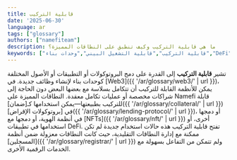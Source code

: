 ```yaml
---
title: قابلية التركيب
date: '2025-06-30'
language: ar
tags: ["glossary"]
authors: ["namefiteam"]
description: ما هي قابلية التركيب وكيف تنطبق على النطاقات المميزة؟
keywords: ["قابلية التركيب","قابلية التشغيل البيني","وحدات بناء","DeFi","تكامل Web3"]
---
```



تشير **قابلية التركيب** إلى القدرة على دمج البروتوكولات أو التطبيقات أو الأصول المختلفة كوحدات بناء لإنشاء وظائف جديدة. في [Web3]({{ '/ar/glossary/web3/' | url }})، يمكن للأنظمة القابلة للتركيب أن تتكامل بسلاسة مع بعضها البعض دون الحاجة إلى شراكات مخصصة أو عمليات تكامل معقدة. النطاقات المميزة على Namefi قابلة للتركيب بطبيعتها—يمكن استخدامها كـ[ضمان]({{ '/ar/glossary/collateral/' | url }}) في [بروتوكولات الإقراض]({{ '/ar/glossary/lending-protocol/' | url }})، أو دمجها في أنظمة الهوية، أو دمجها مع [NFTs]({{ '/ar/glossary/nft/' | url }}) أخرى، أو استخدامها في تطبيقات DeFi. تفتح قابلية التركيب هذه حالات استخدام جديدة لم تكن ممكنة مع إدارة النطاقات التقليدية، حيث كانت النطاقات معزولة ضمن أنظمة [المسجلين]({{ '/ar/glossary/registrar/' | url }}) ولم تتمكن من التفاعل بسهولة مع الخدمات الرقمية الأخرى.